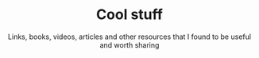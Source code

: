 ---
layout: page
title: Cool stuff
subtitle: Links, books, videos, articles and other resources that I found to be useful and worth sharing
---